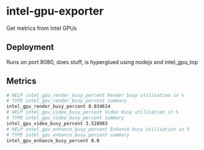 # intel-gpu-exporter

Get metrics from Intel GPUs

## Deployment

Runs on port 8080, does stuff, is hyperglued using nodejs and intel_gpu_top

## Metrics

```bash
# HELP intel_gpu_render_busy_percent Render busy utilisation in %
# TYPE intel_gpu_render_busy_percent summary
intel_gpu_render_busy_percent 8.034614
# HELP intel_gpu_video_busy_percent Video busy utilisation in %
# TYPE intel_gpu_video_busy_percent summary
intel_gpu_video_busy_percent 3.528983
# HELP intel_gpu_enhance_busy_percent Enhance busy utilisation in %
# TYPE intel_gpu_enhance_busy_percent summary
intel_gpu_enhance_busy_percent 0.0
```

